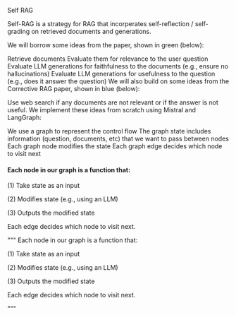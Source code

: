 
Self RAG

Self-RAG is a strategy for RAG that incorperates self-reflection / self-grading on retrieved documents and generations.

We will borrow some ideas from the paper, shown in green (below):

Retrieve documents
Evaluate them for relevance to the user question
Evaluate LLM generations for faithfulness to the documents (e.g., ensure no hallucinations)
Evaluate LLM generations for usefulness to the question (e.g., does it answer the question)
We will also build on some ideas from the Corrective RAG paper, shown in blue (below):

Use web search if any documents are not relevant or if the answer is not useful.
We implement these ideas from scratch using Mistral and LangGraph:

We use a graph to represent the control flow
The graph state includes information (question, documents, etc) that we want to pass between nodes
Each graph node modifies the state
Each graph edge decides which node to visit next


#### Each node in our graph is a function that:

(1) Take state as an input

(2) Modifies state (e.g., using an LLM)

(3) Outputs the modified state

Each edge decides which node to visit next.



"""
Each node in our graph is a function that:

(1) Take state as an input

(2) Modifies state (e.g., using an LLM)

(3) Outputs the modified state

Each edge decides which node to visit next.

"""